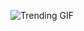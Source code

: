 
<!-- GIF_SECTION -->
![Trending GIF](https://media1.giphy.com/media/v1.Y2lkPThiYjIxNzcyMXM1YnpkMGF0Y3AxY3dzYnl2M24zeHIwcnRxMHNrODFodnZtc3B1cSZlcD12MV9naWZzX3NlYXJjaCZjdD1n/rrsMWkp9shbXJPA2D6/giphy.gif)
<!-- END_GIF_SECTION -->

